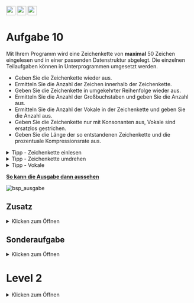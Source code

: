 <a href="https://github.com/hshf1/VorlesungC/discussions"><img src="https://img.shields.io/badge/Allgemein-Q%26A-informational?logo=github" height="25"/></a>
<a href="https://github.com/hshf1/VorlesungC/discussions/categories/02_übungsaufgaben"><img src="https://img.shields.io/badge/Übungsaufgaben-Q%26A-informational?logo=c" height="25"/></a>
<a href="https://github.com/hshf1/VorlesungC/discussions/15"><img src="https://img.shields.io/badge/Aufgabe_bewerten-red?logo=c" height="25"/></a>

# Aufgabe 10
 
 Mit Ihrem Programm wird eine Zeichenkette von **maximal** 50 Zeichen eingelesen und in einer passenden Datenstruktur abgelegt.
 Die einzelnen Teilaufgaben können in Unterprogrammen umgesetzt werden.
 
 - Geben Sie die Zeichenkette wieder aus.
 - Ermitteln Sie die Anzahl der Zeichen innerhalb der Zeichenkette.
 - Geben Sie die Zeichenkette in umgekehrter Reihenfolge wieder aus.
 - Ermitteln Sie die Anzahl der Großbuchstaben und geben Sie die Anzahl aus.
 - Ermitteln Sie die Anzahl der Vokale in der Zeichenkette und geben Sie die Anzahl aus.
 - Geben Sie die Zeichenkette nur mit Konsonanten aus, Vokale sind ersatzlos gestrichen.
 - Geben Sie die Länge der so entstandenen Zeichenkette und die prozentuale Kompressionsrate aus.

 <details>
 <summary>Tipp - Zeichenkette einlesen</summary>
 Um eine Zeichenkette einzulesen, gibt es drei Varianten, die verwendet werden können:
 
- gets(zeichenkette)
- fgets(zeichenkette, zeichenanzahl, stdin)
  - stdin steht für die Tastatur mit fgets kann auch von anderen Quellen gelesen werden
- scanf("%<anzahl>s", zeichenkette)
  -  https://www.tutorialspoint.com/c_standard_library/c_function_scanf.htm
 
 </details>
 
 <details>
 <summary>Tipp - Zeichenkette umdrehen</summary>
 
 - (for-)Schleifen können auch runter zählen
 - Ein Zwischenspeicher oder eine zweite Zeichenkette könnte hilfreich sein
 
 </details>
 
<details>
 <summary>Tipp - Vokale</summary>
 
 - Zeichen können auch in Zahlen umgewandelt werden. Dafür gibt es eine bestimmte Tabelle (ASCII)
 - Mittels einer oder mehrerer logische(n/r) Operation(en) können die gewünschten Kriterien kombiniert werden. Möglicherweise macht auch die CASE Anweisung Sinn. 
 
 </details>

<ins><b>So kann die Ausgabe dann aussehen</b></ins>
<br />

![bsp_ausgabe](https://user-images.githubusercontent.com/100713757/192606784-f63ede01-8f85-4b34-8a5a-57aba9421a5c.gif)

## Zusatz
<details>
 <summary>Klicken zum Öffnen</summary>
 Erstellen Sie zu jeder Teilaufgabe ein Struktogramm
 
 
 Erstellen Sie eine Funktion zum einlesen der Zeichenketten. Die Funktion bekommt eine Zeichenkette übergeben und über diese soll die Eingabe des Nutzers zurück gegeben werden. 
 
 
 Erstellen Sie eine Funktion zum invertieren von Zeichenketten. Die Funtkion bekommt 2 Zeichenketten übergeben. In der ersten wird der Originalsatz übergeben. In der zweiten Zeichenkette soll die Zeichenkette in umgekehrter Reigenfolge wieder zurück gegeben werden. 
 
 Binden Sie beide Funktionen in ihre Main-Funktion ein und geben Sie die rückgegebenen Sätze auch auf dem Bildschirm aus.
  
  </details>
  
  ## Sonderaufgabe
  <details>
 <summary>Klicken zum Öffnen</summary>
 Auch die Großbuchstaben Ä, Ö und Ü sollen gezählt werden.
 
</details>

 # Level 2
  <details>
 <summary>Klicken zum Öffnen</summary>
   WS 14
   
   Bei der Suche nach einer Fahrtverbindung hat der Reisende eine Zieladresse in Deutschland angegeben, die aus der Postleitzahl, dem Ort, der Straße und der Hausnummer besteht. Unglücklicherweise hat er die übliche Reihenfolge der Adressenangaben geändert, sodass z.B. nicht garantiert ist, dass die Hausnummer unmittelbar nach dem Straßennamen steht, oder dass die PLZ am Anfang der Zeichenkette zu finden ist.
Der Reisende kann z.B. statt der Zieladresse
   
 „30173 Hannover, Hildesheimer Straße 140.“
   
eine folgende Adresse eintippen:
   
 „140 Hannover 30173 Hildesheimer Straße.“
   
Schreiben Sie ein ablauffähiges C-Programm, das die Adresse analysiert und sowohl die Postleitzahl als  auch die Hausnummer in der angegebenen Adresse ermittelt.
   
a) Fordern Sie den Benutzer auf, eine Adresse einzugeben. Lesen Sie die Adresseeingabe von der
Tastatur ein und speichern Sie die Adresseingabe in einer passenden Datenstruktur.
Überprüfen Sie mit Ihrem Programm, ob die Zeichenkette nicht leer ist oder ob die Zeichenkette
nicht mit einem "." endet.
   
b) Zerlegen Sie die Adresse in die einzelnen Adressbestandteile. Gehen Sie davon aus, dass die Adressbestandsteile durch ein Leerzeichen getrennt sind und mit einem Punkt enden. Speichern
Sie die einzelnen Adressbestandteile in einer passenden Datenstruktur.
   
c) Analysieren Sie für jeden Adressbestandteil, ob es sich um die Postleitzahl oder die Hausnummer handelt. Finden Sie geeignete Kriterien für diese Analyse.
   
d) Falls Ihr Programm eine Postleitzahl oder eine Hausnummer identifizieren konnte, sollen diese
auf dem Bildschirm ausgegeben werden.
Geben Sie den vollständigen Quell-Code Ihres Programmes an.
   </details>

